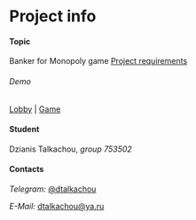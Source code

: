 # Project info

#### Topic
Banker for Monopoly game [Project requirements][project-requirements]

###### Demo
[Lobby][lobby-page] | [Game][game-page]

#### Student
Dzianis Talkachou, _group 753502_

#### Contacts
*Telegram:* [@dtalkachou][telegram]

*E-Mail:* <dtalkachou@ya.ru>

<!-- Attachments -->
[game-page]: https://dtalkachou.github.io/FrontEnd_tasks/game.html
[lobby-page]: https://dtalkachou.github.io/FrontEnd_tasks/lobby.html
[project-requirements]: https://github.com/dtalkachou/ACS-FrontEnd_tasks/blob/master/REQUIREMENTS.md
[telegram]: https://t.me/dtalkachou
[download]: https://yadi.sk/d/fD7Bce8VB1tWUQ
